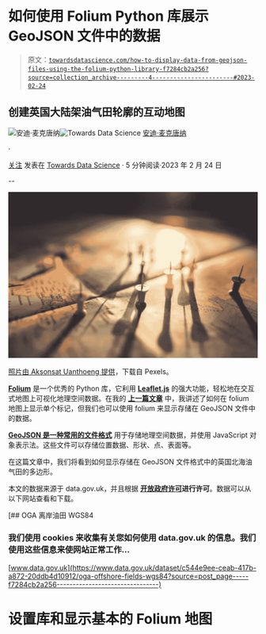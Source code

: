 # 如何使用 Folium Python 库展示 GeoJSON 文件中的数据

> 原文：[`towardsdatascience.com/how-to-display-data-from-geojson-files-using-the-folium-python-library-f7284cb2a256?source=collection_archive---------4-----------------------#2023-02-24`](https://towardsdatascience.com/how-to-display-data-from-geojson-files-using-the-folium-python-library-f7284cb2a256?source=collection_archive---------4-----------------------#2023-02-24)

## 创建英国大陆架油气田轮廓的互动地图

[](https://andymcdonaldgeo.medium.com/?source=post_page-----f7284cb2a256--------------------------------)![安迪·麦克唐纳](https://andymcdonaldgeo.medium.com/?source=post_page-----f7284cb2a256--------------------------------)[](https://towardsdatascience.com/?source=post_page-----f7284cb2a256--------------------------------)![Towards Data Science](https://towardsdatascience.com/?source=post_page-----f7284cb2a256--------------------------------) [安迪·麦克唐纳](https://andymcdonaldgeo.medium.com/?source=post_page-----f7284cb2a256--------------------------------)

·

[关注](https://medium.com/m/signin?actionUrl=https%3A%2F%2Fmedium.com%2F_%2Fsubscribe%2Fuser%2F9c280f85f15c&operation=register&redirect=https%3A%2F%2Ftowardsdatascience.com%2Fhow-to-display-data-from-geojson-files-using-the-folium-python-library-f7284cb2a256&user=Andy+McDonald&userId=9c280f85f15c&source=post_page-9c280f85f15c----f7284cb2a256---------------------post_header-----------) 发表在 [Towards Data Science](https://towardsdatascience.com/?source=post_page-----f7284cb2a256--------------------------------) · 5 分钟阅读·2023 年 2 月 24 日 [](https://medium.com/m/signin?actionUrl=https%3A%2F%2Fmedium.com%2F_%2Fvote%2Ftowards-data-science%2Ff7284cb2a256&operation=register&redirect=https%3A%2F%2Ftowardsdatascience.com%2Fhow-to-display-data-from-geojson-files-using-the-folium-python-library-f7284cb2a256&user=Andy+McDonald&userId=9c280f85f15c&source=-----f7284cb2a256---------------------clap_footer-----------)

--

[](https://medium.com/m/signin?actionUrl=https%3A%2F%2Fmedium.com%2F_%2Fbookmark%2Fp%2Ff7284cb2a256&operation=register&redirect=https%3A%2F%2Ftowardsdatascience.com%2Fhow-to-display-data-from-geojson-files-using-the-folium-python-library-f7284cb2a256&source=-----f7284cb2a256---------------------bookmark_footer-----------)![](img/cf2058ec1c0bf14870580e90c3d94af0.png)

[照片由 Aksonsat Uanthoeng 提供](https://www.pexels.com/photo/close-up-photo-of-assorted-color-of-push-pins-on-map-1078850/)，下载自 Pexels。

[**Folium**](https://python-visualization.github.io/folium/) 是一个优秀的 Python 库，它利用 [**Leaflet.js**](https://leafletjs.com/) 的强大功能，轻松地在交互式地图上可视化地理空间数据。在我的 [**上一篇文章**](https://medium.com/towards-data-science/folium-mapping-displaying-markers-on-a-map-6bd56f3e3420) 中，我讲述了如何在 folium 地图上显示单个标记，但我们也可以使用 folium 来显示存储在 GeoJSON 文件中的数据。

[**GeoJSON 是一种常用的文件格式**](https://stevage.github.io/geojson-spec/) 用于存储地理空间数据，并使用 JavaScript 对象表示法。这些文件可以存储位置数据、形状、点、表面等。

在这篇文章中，我们将看到如何显示存储在 GeoJSON 文件格式中的英国北海油气田的多边形。

本文的数据来源于 data.gov.uk，并且根据 [**开放政府许可**](https://www.nationalarchives.gov.uk/doc/open-government-licence/version/3/)**进行许可**。数据可以从以下网站查看和下载。

[## OGA 离岸油田 WGS84

### 我们使用 cookies 来收集有关您如何使用 data.gov.uk 的信息。我们使用这些信息来使网站正常工作…

[www.data.gov.uk](https://www.data.gov.uk/dataset/c544e9ee-ceab-417b-a872-20ddb4d10912/oga-offshore-fields-wgs84?source=post_page-----f7284cb2a256--------------------------------)

# 设置库和显示基本的 Folium 地图

